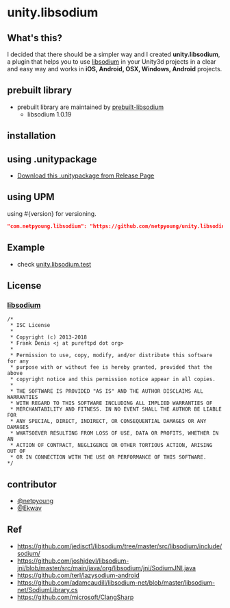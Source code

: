 # unity.libsodium

## What's this?

 I decided that there should be a simpler way and I created **unity.libsodium**, a plugin that helps you to use [libsodium](https://github.com/jedisct1/libsodium/) in your Unity3d projects in a clear and easy way and works in **iOS, Android, OSX, Windows, Android** projects.

## prebuilt library

- prebuilt library are maintained by [prebuilt-libsodium](https://github.com/netpyoung/prebuilt-libsodium)
  - libsodium 1.0.19

## installation

## using .unitypackage

- [Download this .unitypackage from Release Page](https://github.com/netpyoung/unity.libsodium/releases)

## using UPM

using #{version} for versioning.

``` json
"com.netpyoung.libsodium": "https://github.com/netpyoung/unity.libsodium.git?path=unity.libsodium/Assets/unity.libsodium#0.2.1"
```

## Example

- check [unity.libsodium.test](https://github.com/netpyoung/unity.libsodium/tree/master/unity.libsodium/Assets/unity.libsodium.test)

## License

### [libsodium](https://github.com/jedisct1/libsodium/)

``` license
/*
 * ISC License
 *
 * Copyright (c) 2013-2018
 * Frank Denis <j at pureftpd dot org>
 *
 * Permission to use, copy, modify, and/or distribute this software for any
 * purpose with or without fee is hereby granted, provided that the above
 * copyright notice and this permission notice appear in all copies.
 *
 * THE SOFTWARE IS PROVIDED "AS IS" AND THE AUTHOR DISCLAIMS ALL WARRANTIES
 * WITH REGARD TO THIS SOFTWARE INCLUDING ALL IMPLIED WARRANTIES OF
 * MERCHANTABILITY AND FITNESS. IN NO EVENT SHALL THE AUTHOR BE LIABLE FOR
 * ANY SPECIAL, DIRECT, INDIRECT, OR CONSEQUENTIAL DAMAGES OR ANY DAMAGES
 * WHATSOEVER RESULTING FROM LOSS OF USE, DATA OR PROFITS, WHETHER IN AN
 * ACTION OF CONTRACT, NEGLIGENCE OR OTHER TORTIOUS ACTION, ARISING OUT OF
 * OR IN CONNECTION WITH THE USE OR PERFORMANCE OF THIS SOFTWARE.
*/
```

## contributor

- [@netpyoung](https://github.com/netpyoung)
- [@Ekwav](https://github.com/Ekwav)

## Ref

- <https://github.com/jedisct1/libsodium/tree/master/src/libsodium/include/sodium/>
- <https://github.com/joshjdevl/libsodium-jni/blob/master/src/main/java/org/libsodium/jni/SodiumJNI.java>
- <https://github.com/terl/lazysodium-android>
- <https://github.com/adamcaudill/libsodium-net/blob/master/libsodium-net/SodiumLibrary.cs>
- <https://github.com/microsoft/ClangSharp>
